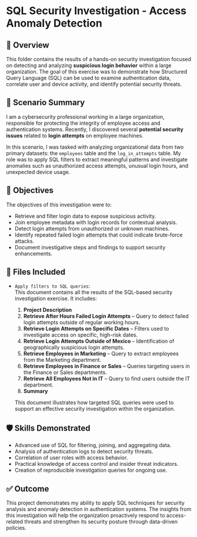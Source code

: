 # SQL Security Investigation - Access Anomaly Detection

## 📌 Overview

This folder contains the results of a hands-on security investigation focused on detecting and analyzing **suspicious login behavior** within a large organization. The goal of this exercise was to demonstrate how Structured Query Language (SQL) can be used to examine authentication data, correlate user and device activity, and identify potential security threats.

## 🧩 Scenario Summary

I am a cybersecurity professional working in a large organization, responsible for protecting the integrity of employee access and authentication systems. Recently, I discovered several **potential security issues** related to **login attempts** on employee machines.

In this scenario, I was tasked with analyzing organizational data from two primary datasets: the `employees` table and the `log_in_attempts` table. My role was to apply SQL filters to extract meaningful patterns and investigate anomalies such as unauthorized access attempts, unusual login hours, and unexpected device usage.

## 🎯 Objectives

The objectives of this investigation were to:

- Retrieve and filter login data to expose suspicious activity.
- Join employee metadata with login records for contextual analysis.
- Detect login attempts from unauthorized or unknown machines.
- Identify repeated failed login attempts that could indicate brute-force attacks.
- Document investigative steps and findings to support security enhancements.

## 📁 Files Included

- `Apply filters to SQL queries`:  
  This document contains all the results of the SQL-based security investigation exercise. It includes:

  1. **Project Description** 
  2. **Retrieve After Hours Failed Login Attempts** – Query to detect failed login attempts outside of regular working hours.
  3. **Retrieve Login Attempts on Specific Dates** – Filters used to investigate access on specific, high-risk dates.
  4. **Retrieve Login Attempts Outside of Mexico** – Identification of geographically suspicious login attempts.
  5. **Retrieve Employees in Marketing** – Query to extract employees from the Marketing department.
  6. **Retrieve Employees in Finance or Sales** – Queries targeting users in the Finance or Sales departments.
  7. **Retrieve All Employees Not in IT** – Query to find users outside the IT department.
  8. **Summary** 

  This document illustrates how targeted SQL queries were used to support an effective security investigation within the organization.

## 🛡️ Skills Demonstrated

- Advanced use of SQL for filtering, joining, and aggregating data.
- Analysis of authentication logs to detect security threats.
- Correlation of user roles with access behavior.
- Practical knowledge of access control and insider threat indicators.
- Creation of reproducible investigation queries for ongoing use.

## ✅ Outcome

This project demonstrates my ability to apply SQL techniques for security analysis and anomaly detection in authentication systems. The insights from this investigation will help the organization proactively respond to access-related threats and strengthen its security posture through data-driven policies.
